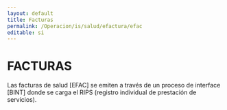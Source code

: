 ```yaml
---
layout: default
title: Facturas
permalink: /Operacion/is/salud/efactura/efac
editable: si
---
```


# FACTURAS

Las facturas de salud [EFAC] se emiten a través de un proceso de interface [BINT] donde se carga el RIPS (registro individual de prestación de servicios).  



